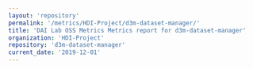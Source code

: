 ```yaml
---
layout: 'repository'
permalink: '/metrics/HDI-Project/d3m-dataset-manager/'
title: 'DAI Lab OSS Metrics Metrics report for d3m-dataset-manager'
organization: 'HDI-Project'
repository: 'd3m-dataset-manager'
current_date: '2019-12-01'
---
```

